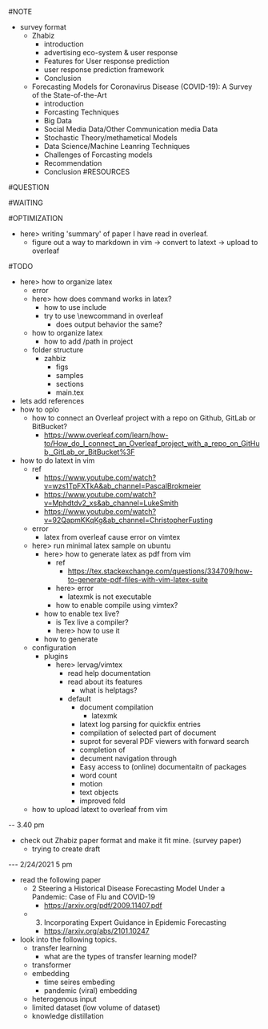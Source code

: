 
#NOTE
* survey format
    * Zhabiz
        * introduction
        * advertising eco-system & user response
        * Features for User response prediction 
        * user response prediction framework 
        * Conclusion
    * Forecasting Models for Coronavirus Disease (COVID-19): A Survey of the State-of-the-Art
        * introduction 
        * Forcasting Techniques
        * Big Data 
        * Social Media Data/Other Communication media Data
        * Stochastic Theory/methametical Models
        * Data Science/Machine Leanring Techniques
        * Challenges of Forcasting models
        * Recommendation
        * Conclusion
#RESOURCES

#QUESTION

#WAITING

#OPTIMIZATION
* here> writing 'summary' of paper I have read in overleaf.
    * figure out a way to markdown in vim -> convert to latext -> upload to overleaf

#TODO

* here> how to organize latex
    * error
    * here> how does command works in latex?
        * how to use include
        * try to use \newcommand in overleaf 
            * does output behavior the same?
    * how to organize latex
        * how to add /path in project
    * folder structure
        * zahbiz
            * figs
            * samples
            * sections
            * main.tex
* lets add references 
* how to oplo
    * how to connect an Overleaf project with a repo on Github, GitLab or BitBucket?
        * https://www.overleaf.com/learn/how-to/How_do_I_connect_an_Overleaf_project_with_a_repo_on_GitHub,_GitLab_or_BitBucket%3F
* how to do latext in vim
    * ref
        * https://www.youtube.com/watch?v=wzs1TpFXTkA&ab_channel=PascalBrokmeier
        * https://www.youtube.com/watch?v=Mphdtdv2_xs&ab_channel=LukeSmith
        * https://www.youtube.com/watch?v=92QapmKKqKg&ab_channel=ChristopherFusting
    * error
        * latex from overleaf cause error on vimtex
    * here> run minimal latex sample on ubuntu
        * here> how to generate latex as pdf from vim
            * ref
                * https://tex.stackexchange.com/questions/334709/how-to-generate-pdf-files-with-vim-latex-suite
            * here> error
                * latexmk is not executable
            * how to enable compile using vimtex?
        * how to enable tex live?
            * is Tex live a compiler?
            * here> how to use it 
        * how to generate 
    * configuration
        * plugins 
            * here> lervag/vimtex
                * read help documentation
                * read about its features
                    * what is helptags?
                * default 
                    * document compilation
                        * latexmk
                    * latext log parsing for quickfix entries 
                    * compilation of selected part of document
                    * suprot for several PDF viewers with forward search
                    * completion of 
                    * decument navigation through 
                    * Easy access to (online) documentaitn of packages
                    * word count 
                    * motion
                    * text objects
                    * improved fold
    * how to upload latext to overleaf from vim

-- 3.40 pm 

* check out Zhabiz paper format and make it fit mine. (survey paper)
    * trying to create draft 

--- 2/24/2021 5 pm 

* read the following paper
    * 2 Steering a Historical Disease Forecasting Model Under a Pandemic: Case of Flu and COVID-19
        * https://arxiv.org/pdf/2009.11407.pdf
    * 3. Incorporating Expert Guidance in Epidemic Forecasting
        * https://arxiv.org/abs/2101.10247
* look into the following topics. 
    * transfer learning
        * what are the types of transfer learning model?
    * transformer
    * embedding 
        * time seires embeding 
        * pandemic (viral) embedding
    * heterogenous input
    * limited dataset (low volume of dataset)
    * knowledge distillation

